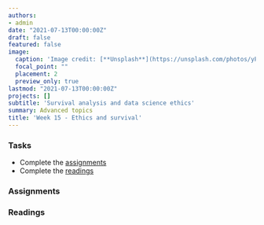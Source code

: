 ```yaml
---
authors:
- admin
date: "2021-07-13T00:00:00Z"
draft: false
featured: false
image:
  caption: 'Image credit: [**Unsplash**](https://unsplash.com/photos/yPBHXvN3HII)'
  focal_point: ""
  placement: 2
  preview_only: true
lastmod: "2021-07-13T00:00:00Z"
projects: []
subtitle: 'Survival analysis and data science ethics'
summary: Advanced topics
title: 'Week 15 - Ethics and survival'
---
```


### Tasks

- Complete the [assignments](/post/11-week/#assignments)
- Complete the [readings](/post/11-week/#readings)

### Assignments

### Readings